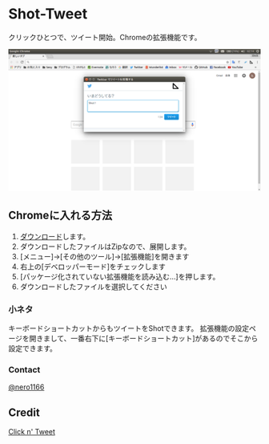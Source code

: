 # Shot-Tweet

クリックひとつで、ツイート開始。Chromeの拡張機能です。

![スクリーンショット](./screenshot.png)

## Chromeに入れる方法

1. [ダウンロード](https://github.com/kekemoto/shot-tweet/archive/master.zip)します。
1. ダウンロードしたファイルはZipなので、展開します。
1. [メニュー]→[その他のツール]→[拡張機能]を開きます
1. 右上の[デベロッパーモード]をチェックします
1. [パッケージ化されていない拡張機能を読み込む...]を押します。
1. ダウンロードしたファイルを選択してください

### 小ネタ
キーボードショートカットからもツイートをShotできます。 
拡張機能の設定ページを開きまして、一番右下に[キーボードショートカット]があるのでそこから設定できます。

### Contact
[@nero1166](https://twitter.com/nero1166)

## Credit
[Click n' Tweet](https://raw.github.com/dciccale/click-n-tweet/master/LICENSE.txt)
